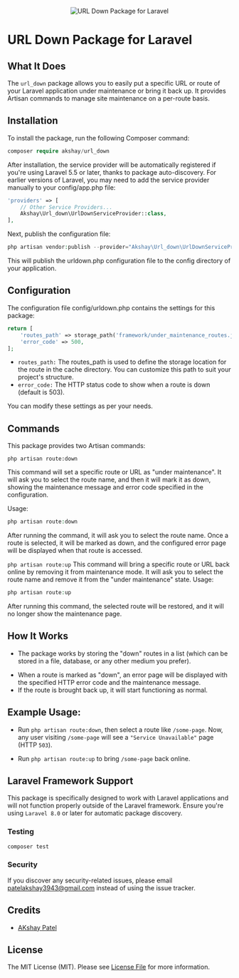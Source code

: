 <p align="center"><img src="/art/socialcard.png" alt="URL Down Package for Laravel"></p>

# URL Down Package for Laravel

<!--[![Latest Version on Packagist](https://img.shields.io/packagist/v/spatie/laravel-permission.svg?style=flat-square)](https://packagist.org/packages/spatie/laravel-permission)
[![GitHub Tests Action Status](https://img.shields.io/github/actions/workflow/status/spatie/laravel-permission/run-tests-L8.yml?branch=main&label=Tests)](https://github.com/spatie/laravel-permission/actions?query=workflow%3ATests+branch%3Amain)
[![Total Downloads](https://img.shields.io/packagist/dt/spatie/laravel-permission.svg?style=flat-square)](https://packagist.org/packages/spatie/laravel-permission)


## Documentation, Installation, and Usage Instructions

See the [documentation](https://spatie.be/docs/laravel-permission/) for detailed installation and usage instructions.
-->

## What It Does
The ```url_down``` package allows you to easily put a specific URL or route of your Laravel application under maintenance or bring it back up. It provides Artisan commands to manage site maintenance on a per-route basis.

## Installation

To install the package, run the following Composer command:

```php
composer require akshay/url_down
```
After installation, the service provider will be automatically registered if you're using Laravel 5.5 or later, thanks to package auto-discovery. For earlier versions of Laravel, you may need to add the service provider manually to your config/app.php file:

```php
'providers' => [
    // Other Service Providers...
    Akshay\Url_down\UrlDownServiceProvider::class,
],
```
Next, publish the configuration file:
```php
php artisan vendor:publish --provider="Akshay\Url_down\UrlDownServiceProvider"
```
This will publish the urldown.php configuration file to the config directory of your application.

## Configuration
The configuration file config/urldown.php contains the settings for this package:


```php
return [
    'routes_path' => storage_path('framework/under_maintenance_routes.json'),
    'error_code' => 500,
];
```
- ```routes_path:``` The routes_path is used to define the storage location for the route in the cache directory. You can customize this path to suit your project's structure.
- ```error_code:``` The HTTP status code to show when a route is down (default is 503).

You can modify these settings as per your needs.

## Commands
This package provides two Artisan commands:

```php artisan route:down```

This command will set a specific route or URL as "under maintenance". It will ask you to select the route name, and then it will mark it as down, showing the maintenance message and error code specified in the configuration.

Usage:

```php
php artisan route:down
```
After running the command, it will ask you to select the route name. Once a route is selected, it will be marked as down, and the configured error page will be displayed when that route is accessed.

```php artisan route:up```
This command will bring a specific route or URL back online by removing it from maintenance mode. It will ask you to select the route name and remove it from the "under maintenance" state.
Usage:

```php
php artisan route:up
```
After running this command, the selected route will be restored, and it will no longer show the maintenance page.

## How It Works

+ The package works by storing the "down" routes in a list (which can be stored in a file, database, or any other medium you prefer).
- When a route is marked as "down", an error page will be displayed with the specified HTTP error code and the maintenance message.
- If the route is brought back up, it will start functioning as normal.

## Example Usage:
+ Run ```php artisan route:down```, then select a route like ```/some-page```. Now, any user visiting ```/some-page``` will see a ```"Service Unavailable"``` page (HTTP ```503```).
- Run ```php artisan route:up``` to bring ```/some-page``` back online.

## Laravel Framework Support
This package is specifically designed to work with Laravel applications and will not function properly outside of the Laravel framework. Ensure you're using ```Laravel 8.0``` or later for automatic package discovery.

### Testing

``` bash
composer test
```

### Security

If you discover any security-related issues, please email [patelakshay3943@gmail.com](mailto:patelakshay3943@gmail.com) instead of using the issue tracker.

## Credits

- [AKshay Patel](https://github.com/patelakshay3943)
  
## License

The MIT License (MIT). Please see [License File](LICENSE.md) for more information.
